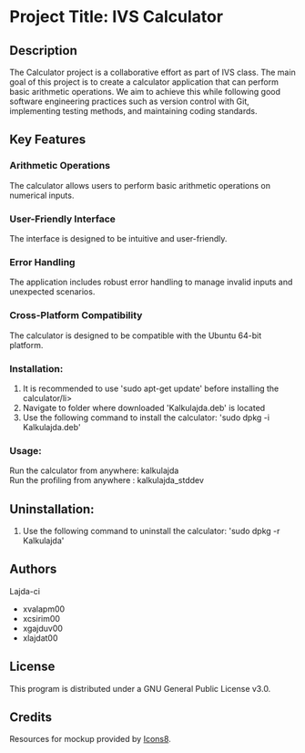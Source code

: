 # Project Title: IVS Calculator

## Description

The Calculator project is a collaborative effort as part of IVS class.
The main goal of this project is to create a calculator application that can perform basic arithmetic operations.
We aim to achieve this while following good software engineering practices such as version control with Git, implementing testing methods, and maintaining coding standards.

## Key Features

### Arithmetic Operations

The calculator allows users to perform basic arithmetic operations on numerical inputs.

### User-Friendly Interface

The interface is designed to be intuitive and user-friendly.

### Error Handling

The application includes robust error handling to manage invalid inputs and unexpected scenarios.

### Cross-Platform Compatibility

The calculator is designed to be compatible with the Ubuntu 64-bit platform.

### Installation:

<ol>
  <li>It is recommended to use 'sudo apt-get update' before installing the calculator/li>
  <li>Navigate to folder where downloaded 'Kalkulajda.deb' is located</li>
  <li>Use the following command to install the calculator: 'sudo dpkg -i Kalkulajda.deb' </li>
</ol>
	
### Usage:
Run the calculator from anywhere: kalkulajda <br>
Run the profiling from anywhere : kalkulajda_stddev <br>

## Uninstallation:
<ol>
  <li>Use the following command to uninstall the calculator: 'sudo dpkg -r Kalkulajda' </li>
</ol>

## Authors

Lajda-ci

<ul>
  <li>xvalapm00</li>
  <li>xcsirim00</li>
  <li>xgajduv00</li>  
  <li>xlajdat00</li>
</ul>
    
## License

This program is distributed under a GNU General Public License v3.0.

## Credits

Resources for mockup provided by [Icons8](https://icons8.com).
